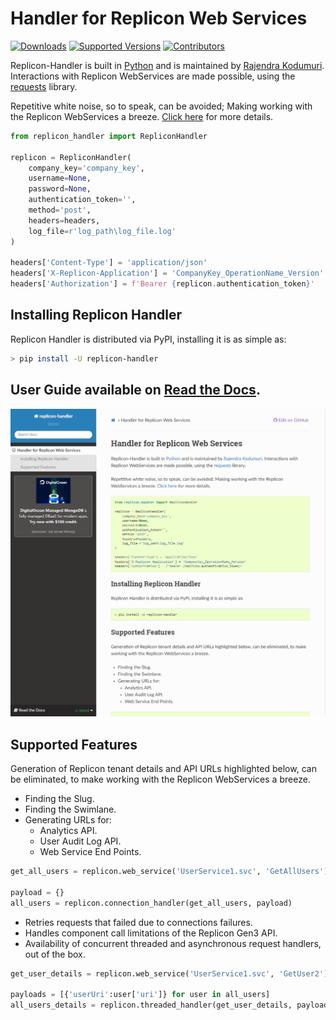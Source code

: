 # Handler for Replicon Web Services

[![Downloads](https://pepy.tech/badge/replicon-handler/month)](https://pepy.tech/project/replicon-handler)
[![Supported Versions](https://img.shields.io/pypi/pyversions/replicon-handler.svg)](https://pypi.org/project/replicon-handler)
[![Contributors](https://img.shields.io/github/contributors/rajakodumuri/replicon-handler.svg)](https://github.com/rajakodumuri/replicon-handler/graphs/contributors)

Replicon-Handler is built in [Python](https://www.python.org/) and is maintained by [Rajendra Kodumuri](https://www.github.com/rajakodumuri). Interactions with Replicon WebServices are made possible, using the [requests](https://docs.python-requests.org/en/latest/) library.

Repetitive white noise, so to speak, can be avoided; Making working with the Replicon WebServices a breeze. [Click here](https://www.github.com/rajakodumuri/replicon-handler#support-features) for more details.

```python
from replicon_handler import RepliconHandler

replicon = RepliconHandler(
    company_key='company_key',
    username=None,
    password=None,
    authentication_token='',
    method='post',
    headers=headers,
    log_file=r'log_path\log_file.log'
)

headers['Content-Type'] = 'application/json'
headers['X-Replicon-Application'] = 'CompanyKey_OperationName_Version'
headers['Authorization'] = f'Bearer {replicon.authentication_token}'
```

## Installing Replicon Handler

Replicon Handler is distributed via PyPI, installing it is as simple as:

```bash
> pip install -U replicon-handler
```

## User Guide available on [Read the Docs](https://replicon-handler.readthedocs.io).

[![Read the Docs](https://raw.githubusercontent.com/rajakodumuri/replicon-handler/main/extras/documentation.png)](https://replicon-handler.readthedocs.io)

## Supported Features

Generation of Replicon tenant details and API URLs highlighted below, can be eliminated, to make working with the Replicon WebServices a breeze.
- Finding the Slug.
- Finding the Swimlane.
- Generating URLs for:
    - Analytics API.
    - User Audit Log API.
    - Web Service End Points.
```python
get_all_users = replicon.web_service('UserService1.svc', 'GetAllUsers')

payload = {}
all_users = replicon.connection_handler(get_all_users, payload)
```
- Retries requests that failed due to connections failures.
- Handles component call limitations of the Replicon Gen3 API.
- Availability of concurrent threaded and asynchronous request handlers, out of the box.
```python
get_user_details = replicon.web_service('UserService1.svc', 'GetUser2')

payloads = [{'userUri':user['uri']} for user in all_users]
all_users_details = replicon.threaded_handler(get_user_details, payloads, 5)
```
